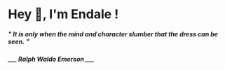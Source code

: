 <h1 title="head"> Hey 👋, I'm Endale !</h1>

**<h5><i>" It is only when the mind and character slumber that the dress can be seen. "</i></h5>**

*<b>___ Ralph Waldo Emerson ___</b>*
